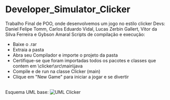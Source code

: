 # Developer_Simulator_Clicker
Trabalho Final de POO, onde desenvolvemos um jogo no estilo clicker 
Devs: Daniel Felipe Tomm, Carlos Eduardo Vidal, Lucas Zerbin Gallert, Vitor da Silva Ferreira e Gybson Amaral
Scripts de compilação e execução:
* Baixe o .rar
* Extraia a pasta
* Abra seu Compilador e importe o projeto da pasta
* Certifique-se que foram importadas todos os pacotes e classes que contem em \clicker\src\main\java 
* Compile e de run na classe Clicker (main)
* Clique em "New Game" para iniciar a jogar e se divertir

<br>Esquema UML base:
![UML Clicker](https://github.com/TommDaniel/Developer_Simulator_Clicker/assets/109762637/e286fa45-4b40-48a8-a083-1ecc43b8306b)

